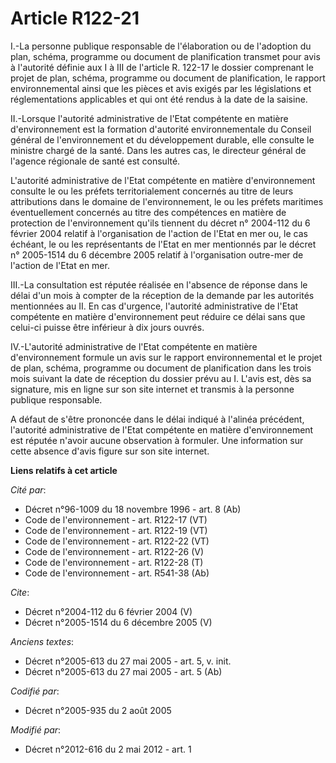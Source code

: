 # Article R122-21

I.-La personne publique responsable de l'élaboration ou de l'adoption du plan, schéma, programme ou document de planification
transmet pour avis à l'autorité définie aux I à III de l'article R. 122-17 le dossier comprenant le projet de plan, schéma,
programme ou document de planification, le rapport environnemental ainsi que les pièces et avis exigés par les législations
et réglementations applicables et qui ont été rendus à la date de la saisine. 

II.-Lorsque l'autorité administrative de l'Etat compétente en matière d'environnement est la formation d'autorité
environnementale du Conseil général de l'environnement et du développement durable, elle consulte le ministre chargé de la
santé. Dans les autres cas, le directeur général de l'agence régionale de santé est consulté. 

L'autorité administrative de l'Etat compétente en matière d'environnement consulte le ou les préfets territorialement
concernés au titre de leurs attributions dans le domaine de l'environnement, le ou les préfets maritimes éventuellement
concernés au titre des compétences en matière de protection de l'environnement qu'ils tiennent du décret n° 2004-112 du 6
février 2004 relatif à l'organisation de l'action de l'Etat en mer ou, le cas échéant, le ou les représentants de l'Etat en
mer mentionnés par le décret n° 2005-1514 du 6 décembre 2005 relatif à l'organisation outre-mer de l'action de l'Etat en
mer. 

III.-La consultation est réputée réalisée en l'absence de réponse dans le délai d'un mois à compter de la réception de la
demande par les autorités mentionnées au II. En cas d'urgence, l'autorité administrative de l'Etat compétente en matière
d'environnement peut réduire ce délai sans que celui-ci puisse être inférieur à dix jours ouvrés. 

IV.-L'autorité administrative de l'Etat compétente en matière d'environnement formule un avis sur le rapport environnemental
et le projet de plan, schéma, programme ou document de planification dans les trois mois suivant la date de réception du
dossier prévu au I. L'avis est, dès sa signature, mis en ligne sur son site internet et transmis à la personne publique
responsable. 

A défaut de s'être prononcée dans le délai indiqué à l'alinéa précédent, l'autorité administrative de l'Etat compétente en
matière d'environnement est réputée n'avoir aucune observation à formuler. Une information sur cette absence d'avis figure
sur son site internet.

**Liens relatifs à cet article**

_Cité par_:

  - Décret n°96-1009 du 18 novembre 1996 - art. 8 (Ab)
  - Code de l'environnement - art. R122-17 (VT)
  - Code de l'environnement - art. R122-19 (VT)
  - Code de l'environnement - art. R122-22 (VT)
  - Code de l'environnement - art. R122-26 (V)
  - Code de l'environnement - art. R122-28 (T)
  - Code de l'environnement - art. R541-38 (Ab)

_Cite_:

  - Décret n°2004-112 du 6 février 2004 (V)
  - Décret n°2005-1514 du 6 décembre 2005 (V)

_Anciens textes_:

  - Décret n°2005-613 du 27 mai 2005 - art. 5, v. init.
  - Décret n°2005-613 du 27 mai 2005 - art. 5 (Ab)

_Codifié par_:

  - Décret n°2005-935 du 2 août 2005

_Modifié par_:

  - Décret n°2012-616 du 2 mai 2012 - art. 1
